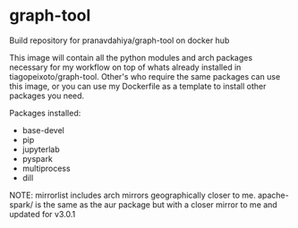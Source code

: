 # graph-tool
Build repository for pranavdahiya/graph-tool on docker hub 

This image will contain all the python modules and arch packages necessary for my workflow on top of whats already installed in tiagopeixoto/graph-tool. Other's who require the same packages can use this image, or you can use my Dockerfile as a template to install other packages you need.

Packages installed:
* base-devel
* pip
* jupyterlab
* pyspark
* multiprocess
* dill

NOTE: mirrorlist includes arch mirrors geographically closer to me. apache-spark/ is the same as the aur package but with a closer mirror to me and updated for v3.0.1
